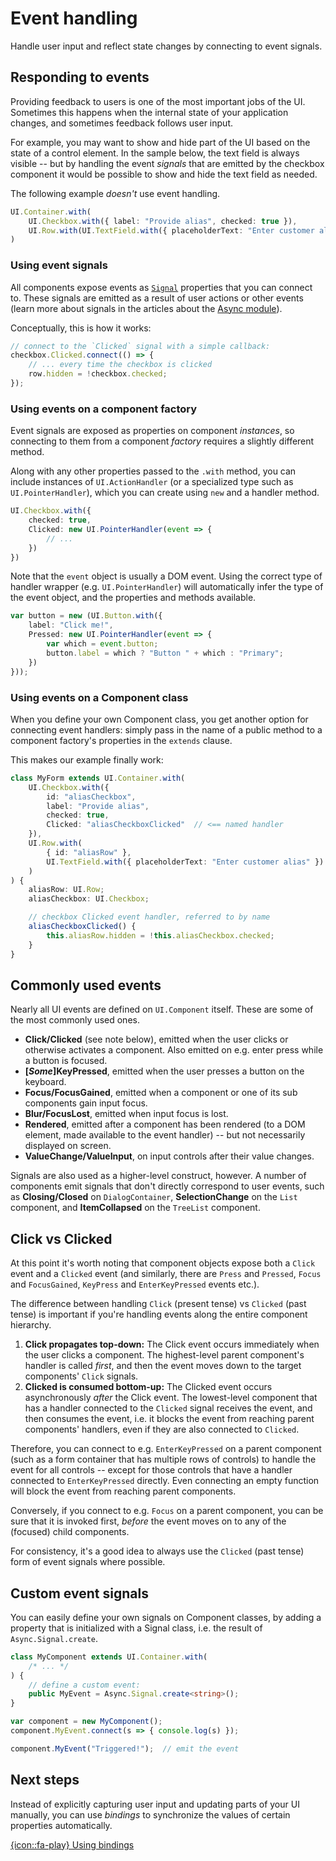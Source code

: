 # Event handling
<!-- id: start/ui/events -->
<!-- sort: 03 -->

<!-- ## -->
<!-- type: intro -->
Handle user input and reflect state changes by connecting to event signals.

## Responding to events

Providing feedback to users is one of the most important jobs of the UI. Sometimes this happens when the internal state of your application changes, and sometimes feedback follows user input.

For example, you may want to show and hide part of the UI based on the state of a control element. In the sample below, the text field is always visible -- but by handling the event _signals_ that are emitted by the checkbox component it would be possible to show and hide the text field as needed.

The following example _doesn't_ use event handling.

<!-- ## -->
<!-- type: example -->
<!-- displayResult: * -->
```typescript
UI.Container.with(
    UI.Checkbox.with({ label: "Provide alias", checked: true }),
    UI.Row.with(UI.TextField.with({ placeholderText: "Enter customer alias" }))
)
```

### Using event signals
<!-- type: task -->
All components expose events as [`Signal`](~/Async.Signal) properties that you can connect to. These signals are emitted as a result of user actions or other events (learn more about signals in the articles about the [Async module](~/start/async)).

Conceptually, this is how it works:

```typescript
// connect to the `Clicked` signal with a simple callback:
checkbox.Clicked.connect(() => {
    // ... every time the checkbox is clicked
    row.hidden = !checkbox.checked;
});
```

### Using events on a component factory
<!-- type: task -->

Event signals are exposed as properties on component _instances_, so connecting to them from a component _factory_ requires a slightly different method.

Along with any other properties passed to the `.with` method, you can include instances of `UI.ActionHandler` (or a specialized type such as `UI.PointerHandler`), which you can create using `new` and a handler method.

```typescript
UI.Checkbox.with({
    checked: true,
    Clicked: new UI.PointerHandler(event => {
        // ...
    })
})
```

Note that the `event` object is usually a DOM event. Using the correct type of handler wrapper (e.g. `UI.PointerHandler`) will automatically infer the type of the event object, and the properties and methods available.

<!-- ## -->
<!-- type: example -->
<!-- displayResult: button -->
```typescript
var button = new (UI.Button.with({
    label: "Click me!",
    Pressed: new UI.PointerHandler(event => {
        var which = event.button;
        button.label = which ? "Button " + which : "Primary";
    })
}));
```

### Using events on a Component class
<!-- type: task -->

When you define your own Component class, you get another option for connecting event handlers: simply pass in the name of a public method to a component factory's properties in the `extends` clause.

This makes our example finally work:

<!-- ## -->
<!-- type: example -->
<!-- displayResult: MyForm -->
```typescript
class MyForm extends UI.Container.with(
    UI.Checkbox.with({
        id: "aliasCheckbox",
        label: "Provide alias",
        checked: true,
        Clicked: "aliasCheckboxClicked"  // <== named handler
    }),
    UI.Row.with(
        { id: "aliasRow" },
        UI.TextField.with({ placeholderText: "Enter customer alias" })
    )
) {
    aliasRow: UI.Row;
    aliasCheckbox: UI.Checkbox;

    // checkbox Clicked event handler, referred to by name
    aliasCheckboxClicked() {
        this.aliasRow.hidden = !this.aliasCheckbox.checked;
    }
}
```

## Commonly used events

Nearly all UI events are defined on `UI.Component` itself. These are some of the most commonly used ones.

* **Click/Clicked** (see note below), emitted when the user clicks or otherwise activates a component. Also emitted on e.g. enter press while a button is focused.
* **[_Some_]KeyPressed**, emitted when the user presses a button on the keyboard.
* **Focus/FocusGained**, emitted when a component or one of its sub components gain input focus.
* **Blur/FocusLost**, emitted when input focus is lost.
* **Rendered**, emitted after a component has been rendered (to a DOM element, made available to the event handler) -- but not necessarily displayed on screen.
* **ValueChange/ValueInput**, on input controls after their value changes.

Signals are also used as a higher-level construct, however. A number of components emit signals that don't directly correspond to user events, such as **Closing/Closed** on `DialogContainer`, **SelectionChange** on the `List` component, and **ItemCollapsed** on the `TreeList` component.


## Click vs Clicked
<!-- type: note -->

At this point it's worth noting that component objects expose both a `Click` event and a `Clicked` event (and similarly, there are `Press` and `Pressed`, `Focus` and `FocusGained`, `KeyPress` and `EnterKeyPressed` events etc.).

The difference between handling `Click` (present tense) vs `Clicked` (past tense) is important if you're handling events along the entire component hierarchy.

1. **Click propagates top-down:** The Click event occurs immediately when the user clicks a component. The highest-level parent component's handler is called _first_, and then the event moves down to the target components' `Click` signals.
2. **Clicked is consumed bottom-up:** The Clicked event occurs asynchronously _after_ the Click event. The lowest-level component that has a handler connected to the `Clicked` signal receives the event, and then consumes the event, i.e. it blocks the event from reaching parent components' handlers, even if they are also connected to `Clicked`.

Therefore, you can connect to e.g. `EnterKeyPressed` on a parent component (such as a form container that has multiple rows of controls) to handle the event for all controls -- except for those controls that have a handler connected to `EnterKeyPressed` directly. Even connecting an empty function will block the event from reaching parent components.

Conversely, if you connect to e.g. `Focus` on a parent component, you can be sure that it is invoked first, _before_ the event moves on to any of the (focused) child components.

For consistency, it's a good idea to always use the `Clicked` (past tense) form of event signals where possible.

## Custom event signals

You can easily define your own signals on Component classes, by adding a property that is initialized with a Signal class, i.e. the result of `Async.Signal.create`.

<!-- ## -->
<!-- type: example -->
```typescript
class MyComponent extends UI.Container.with(
    /* ... */
) {
    // define a custom event:
    public MyEvent = Async.Signal.create<string>();
}

var component = new MyComponent();
component.MyEvent.connect(s => { console.log(s) });

component.MyEvent("Triggered!");  // emit the event
```

## Next steps
Instead of explicitly capturing user input and updating parts of your UI manually, you can use _bindings_ to synchronize the values of certain properties automatically.

[{icon::fa-play} Using bindings](~/start/ui/bindings)
